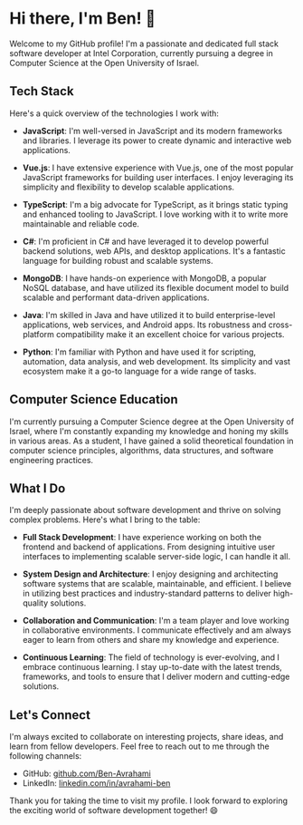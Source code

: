 # Hi there, I'm Ben! 👋

Welcome to my GitHub profile! I'm a passionate and dedicated full stack software developer at Intel Corporation, currently pursuing a degree in Computer Science at the Open University of Israel.

## Tech Stack

Here's a quick overview of the technologies I work with:

- **JavaScript**: I'm well-versed in JavaScript and its modern frameworks and libraries. I leverage its power to create dynamic and interactive web applications.

- **Vue.js**: I have extensive experience with Vue.js, one of the most popular JavaScript frameworks for building user interfaces. I enjoy leveraging its simplicity and flexibility to develop scalable applications.

- **TypeScript**: I'm a big advocate for TypeScript, as it brings static typing and enhanced tooling to JavaScript. I love working with it to write more maintainable and reliable code.

- **C#**: I'm proficient in C# and have leveraged it to develop powerful backend solutions, web APIs, and desktop applications. It's a fantastic language for building robust and scalable systems.

- **MongoDB**: I have hands-on experience with MongoDB, a popular NoSQL database, and have utilized its flexible document model to build scalable and performant data-driven applications.

- **Java**: I'm skilled in Java and have utilized it to build enterprise-level applications, web services, and Android apps. Its robustness and cross-platform compatibility make it an excellent choice for various projects.

- **Python**: I'm familiar with Python and have used it for scripting, automation, data analysis, and web development. Its simplicity and vast ecosystem make it a go-to language for a wide range of tasks.

## Computer Science Education

I'm currently pursuing a Computer Science degree at the Open University of Israel, where I'm constantly expanding my knowledge and honing my skills in various areas. As a student, I have gained a solid theoretical foundation in computer science principles, algorithms, data structures, and software engineering practices.

## What I Do

I'm deeply passionate about software development and thrive on solving complex problems. Here's what I bring to the table:

- **Full Stack Development**: I have experience working on both the frontend and backend of applications. From designing intuitive user interfaces to implementing scalable server-side logic, I can handle it all.

- **System Design and Architecture**: I enjoy designing and architecting software systems that are scalable, maintainable, and efficient. I believe in utilizing best practices and industry-standard patterns to deliver high-quality solutions.

- **Collaboration and Communication**: I'm a team player and love working in collaborative environments. I communicate effectively and am always eager to learn from others and share my knowledge and experience.

- **Continuous Learning**: The field of technology is ever-evolving, and I embrace continuous learning. I stay up-to-date with the latest trends, frameworks, and tools to ensure that I deliver modern and cutting-edge solutions.

## Let's Connect

I'm always excited to collaborate on interesting projects, share ideas, and learn from fellow developers. Feel free to reach out to me through the following channels:

- GitHub: [github.com/Ben-Avrahami](https://github.com/Ben-Avrahami)
- LinkedIn: [linkedin.com/in/avrahami-ben](https://www.linkedin.com/in/avrahami-ben/)

Thank you for taking the time to visit my profile. I look forward to exploring the exciting world of software development together! 😄
